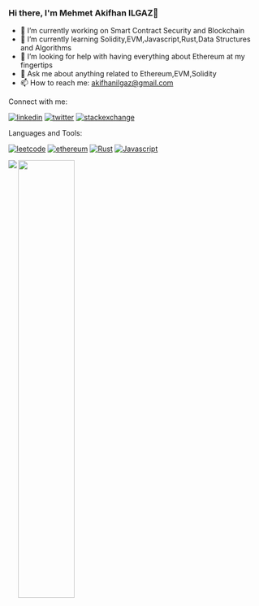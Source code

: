 ### Hi there, I'm Mehmet Akifhan ILGAZ👋


- 🔭 I’m currently working on Smart Contract Security and Blockchain
- 🌱 I’m currently learning Solidity,EVM,Javascript,Rust,Data Structures and Algorithms
- 🤔 I’m looking for help with having everything about Ethereum at my fingertips
- 💬 Ask me about anything related to Ethereum,EVM,Solidity
- 📫 How to reach me: akifhanilgaz@gmail.com

Connect with me:

[![linkedin](https://img.shields.io/badge/LinkedIn-0077B5?style=for-the-badge&logo=linkedin&logoColor=white)](https://www.linkedin.com/in/mehmetakifhanilgaz/)
[![twitter](https://img.shields.io/badge/Twitter-1DA1F2?style=for-the-badge&logo=twitter&logoColor=white)](https://twitter.com/AkifhanIlgaz)
[![stackexchange](https://img.shields.io/badge/StackExchange-%23ffffff.svg?&style=for-the-badge&logo=StackExchange&logoColor=white)](https://ethereum.stackexchange.com/users/100568/mehmet-akifhan-ilgaz)

Languages and Tools:

[![leetcode](https://img.shields.io/badge/-LeetCode-FFA116?style=for-the-badge&logo=LeetCode&logoColor=black)](https://leetcode.com/AkifhanIlgaz/)
[![ethereum](https://img.shields.io/badge/Ethereum-3C3C3D?style=for-the-badge&logo=Ethereum&logoColor=white)](https://ethereum.org/en/)
[![Rust](https://img.shields.io/badge/Rust-000000?style=for-the-badge&logo=rust&logoColor=white)](https://www.rust-lang.org)
[![Javascript](https://img.shields.io/badge/JavaScript-323330?style=for-the-badge&logo=javascript&logoColor=F7DF1E)](https://javascript.info)



<p>
 <img align="left" src="https://github-readme-stats.vercel.app/api?username=AkifhanIlgaz&show_icons=true&theme=algolia"/>
 <img align="left" width="47%" src="https://streak-stats.demolab.com/?user=AkifhanIlgaz&theme=algolia" /> 
</p>




